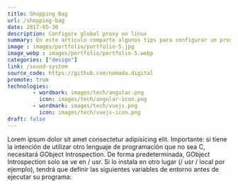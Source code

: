 ```yaml
---
title: Shopping Bag
url: /shopping-bag
date: 2017-05-30
description: Configure global proxy on linux
summary: En este artículo comparto algunos tips para configurar un proxy global en sistemas operativos GNU/Linux. Mula mierdadkjf rfkrg kg gh iwge kwj kgwegje hgqh g gog rjgjkregrekghe rgk gkr gkh rgkqkrh glrlelgkrgqiurgi3rhgrh gr g urg3g fu a yjagf uafue uyeg uf ueghehgkewhg wg ew gweg wehe egeh  mg bgwg iwgwbgj wgw gjwgh  gw
image : images/portfolio/portfolio-5.jpg
image_webp : images/portfolio/portfolio-5.webp
categories: ["design"]
link: /sound-system
source_code: https://github.com/nomada.digital
promote: true
technologies:
        - wordmark: images/tech/angular.png
          icon: images/tech/angular-icon.png
        - wordmark: images/tech/vuejs.png
          icon: images/tech/vuejs-icon.png
draft: false
---
```


Lorem ipsum dolor sit amet consectetur adipisicing elit. Importante: si tiene la intención de utilizar otro lenguaje de programación que no sea C, necesitará GObject Introspection. De forma predeterminada, GObject Introspection solo se ve en / usr. Si lo instala en otro lugar (/ usr / local por ejemplo), tendrá que definir las siguientes variables de entorno antes de ejecutar su programa:
